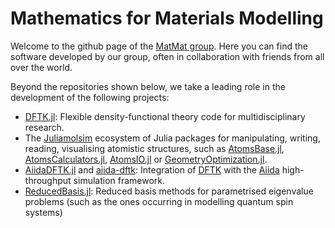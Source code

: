 # Mathematics for Materials Modelling

Welcome to the github page of the [MatMat group](https://matmat.org).
Here you can find the software developed by our group,
often in collaboration with friends from all over the world.

Beyond the repositories shown below,
we take a leading role in the development of the following projects:
- [DFTK.jl](https://github.com/JuliaMolSim/DFTK.jl/):
  Flexible density-functional theory code for multidisciplinary research.
- The [Juliamolsim](https://juliamolsim.org) ecosystem
  of Julia packages for manipulating, writing, reading, visualising
  atomistic structures,
  such as
  [AtomsBase.jl](https://github.com/JuliaMolSim/AtomsBase.jl),
  [AtomsCalculators.jl](https://github.com/JuliaMolSim/AtomsCalculators.jl),
  [AtomsIO.jl](https://github.com/mfherbst/AtomsIO.jl)
  or
  [GeometryOptimization.jl](https://github.com/JuliaMolSim/GeometryOptimization.jl/).
- [AiidaDFTK.jl](https://github.com/epfl-matmat/AiidaDFTK.jl)
  and [aiida-dftk](https://github.com/aiidaplugins/aiida-dftk):
  Integration of [DFTK](https://dftk.org) with the [Aiida](https://aiida.net/)
  high-throughput simulation framework.
- [ReducedBasis.jl](https://github.com/mfherbst/ReducedBasis.jl):
  Reduced basis methods for parametrised eigenvalue problems
  (such as the ones occurring in modelling quantum spin systems)
